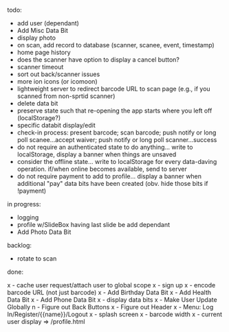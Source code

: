 todo:
- add user (dependant)
- Add Misc Data Bit
- display photo
- on scan, add record to database (scanner, scanee, event, timestamp)
- home page history
- does the scanner have option to display a cancel button?
- scanner timeout
- sort out back/scanner issues
- more ion icons (or icomoon)
- lightweight server to redirect barcode URL to scan page (e.g., if you scanned from non-sprtid scanner)
- delete data bit
- preserve state such that re-opening the app starts where you left off (localStorage?)
- specific databit display/edit
- check-in process: present barcode; scan barcode; push notify or long poll scanee...accept waiver; push notify or long poll scanner...success
- do not require an authenticated state to do anything... write to localStorage, display a banner when things are unsaved
- consider the offline state... write to localStorage for every data-daving operation. if/when online becomes available, send to server
- do not require payment to add to profile... display a banner when additional "pay" data bits have been created (obv. hide those bits if !payment)


in progress:
- logging
- profile w/SlideBox having last slide be add dependant
- Add Photo Data Bit


backlog:
- rotate to scan


done:

x - cache user request/attach user to global scope
x - sign up
x - encode barcode URL (not just barcode)
x - Add Birthday Data Bit
x - Add Health Data Bit
x - Add Phone Data Bit
x - display data bits
x - Make User Update Globally
n - Figure out Back Buttons
x - Figure out Header
x - Menu: Log In/Register/{{name}}/Logout
x - splash screen
x - barcode width
x - current user display => /profile.html

